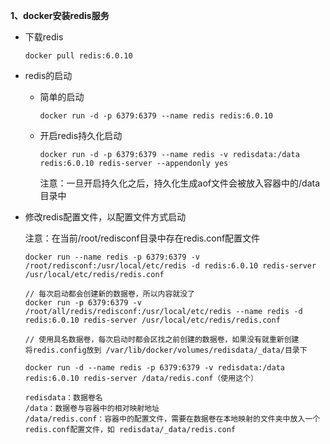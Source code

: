 **1、docker安装redis服务**

- 下载redis 

  ```
  docker pull redis:6.0.10
  ```

- redis的启动

  - 简单的启动

    ```
    docker run -d -p 6379:6379 --name redis redis:6.0.10
    ```

  - 开启redis持久化启动

    ```
    docker run -d -p 6379:6379 --name redis -v redisdata:/data redis:6.0.10 redis-server --appendonly yes
    ```

    注意：一旦开启持久化之后，持久化生成aof文件会被放入容器中的/data目录中

- 修改redis配置文件，以配置文件方式启动

  注意：在当前/root/redisconf目录中存在redis.conf配置文件

  ```
  docker run --name redis -p 6379:6379 -v /root/redisconf:/usr/local/etc/redis -d redis:6.0.10 redis-server /usr/local/etc/redis/redis.conf
  
  ```



  ```
  // 每次启动都会创建新的数据卷，所以内容就没了
  docker run -p 6379:6379 -v /root/all/redis/redisconf:/usr/local/etc/redis --name redis -d redis:6.0.10 redis-server /usr/local/etc/redis/redis.conf
  
  // 使用具名数据卷，每次启动时都会区找之前创建的数据卷，如果没有就重新创建
  将redis.config放到 /var/lib/docker/volumes/redisdata/_data/目录下
  
  docker run -d --name redis -p 6379:6379 -v redisdata:/data redis:6.0.10 redis-server /data/redis.conf（使用这个）
  
  redisdata：数据卷名
  /data：数据卷与容器中的相对映射地址
  /data/redis.conf：容器中的配置文件，需要在数据卷在本地映射的文件夹中放入一个redis.conf配置文件，如 redisdata/_data/redis.conf
  
  ```